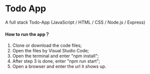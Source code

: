 # Todo App
A full stack Todo-App (JavaScript / HTML / CSS / Node.js / Express)

#### How to run the app？
1. Clone or download the code files;
2. Open the files by Visual Studio Code;
3. Open the terminal and enter "npm install";
4. After step 3 is done, enter "npm run start";
5. Open a browser and enter the url it shows up.
